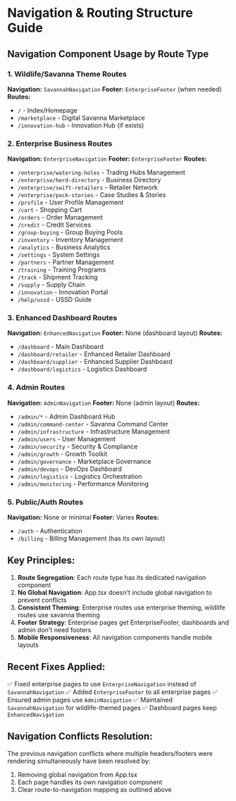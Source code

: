 # Navigation & Routing Structure Guide

## Navigation Component Usage by Route Type

### 1. Wildlife/Savanna Theme Routes

**Navigation:** `SavannahNavigation`
**Footer:** `EnterpriseFooter` (when needed)
**Routes:**

- `/` - Index/Homepage
- `/marketplace` - Digital Savanna Marketplace
- `/innovation-hub` - Innovation Hub (if exists)

### 2. Enterprise Business Routes

**Navigation:** `EnterpriseNavigation`
**Footer:** `EnterpriseFooter`
**Routes:**

- `/enterprise/watering-holes` - Trading Hubs Management
- `/enterprise/herd-directory` - Business Directory
- `/enterprise/swift-retailers` - Retailer Network
- `/enterprise/pack-stories` - Case Studies & Stories
- `/profile` - User Profile Management
- `/cart` - Shopping Cart
- `/orders` - Order Management
- `/credit` - Credit Services
- `/group-buying` - Group Buying Pools
- `/inventory` - Inventory Management
- `/analytics` - Business Analytics
- `/settings` - System Settings
- `/partners` - Partner Management
- `/training` - Training Programs
- `/track` - Shipment Tracking
- `/supply` - Supply Chain
- `/innovation` - Innovation Portal
- `/help/ussd` - USSD Guide

### 3. Enhanced Dashboard Routes

**Navigation:** `EnhancedNavigation`
**Footer:** None (dashboard layout)
**Routes:**

- `/dashboard` - Main Dashboard
- `/dashboard/retailer` - Enhanced Retailer Dashboard
- `/dashboard/supplier` - Enhanced Supplier Dashboard
- `/dashboard/logistics` - Logistics Dashboard

### 4. Admin Routes

**Navigation:** `AdminNavigation`
**Footer:** None (admin layout)
**Routes:**

- `/admin/*` - Admin Dashboard Hub
- `/admin/command-center` - Savanna Command Center
- `/admin/infrastructure` - Infrastructure Management
- `/admin/users` - User Management
- `/admin/security` - Security & Compliance
- `/admin/growth` - Growth Toolkit
- `/admin/governance` - Marketplace Governance
- `/admin/devops` - DevOps Dashboard
- `/admin/logistics` - Logistics Orchestration
- `/admin/monitoring` - Performance Monitoring

### 5. Public/Auth Routes

**Navigation:** None or minimal
**Footer:** Varies
**Routes:**

- `/auth` - Authentication
- `/billing` - Billing Management (has its own layout)

## Key Principles:

1. **Route Segregation**: Each route type has its dedicated navigation component
2. **No Global Navigation**: App.tsx doesn't include global navigation to prevent conflicts
3. **Consistent Theming**: Enterprise routes use enterprise theming, wildlife routes use savanna theming
4. **Footer Strategy**: Enterprise pages get EnterpriseFooter, dashboards and admin don't need footers
5. **Mobile Responsiveness**: All navigation components handle mobile layouts

## Recent Fixes Applied:

✅ Fixed enterprise pages to use `EnterpriseNavigation` instead of `SavannahNavigation`
✅ Added `EnterpriseFooter` to all enterprise pages
✅ Ensured admin pages use `AdminNavigation`
✅ Maintained `SavannahNavigation` for wildlife-themed pages
✅ Dashboard pages keep `EnhancedNavigation`

## Navigation Conflicts Resolution:

The previous navigation conflicts where multiple headers/footers were rendering simultaneously have been resolved by:

1. Removing global navigation from App.tsx
2. Each page handles its own navigation component
3. Clear route-to-navigation mapping as outlined above
